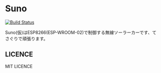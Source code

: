 Suno
====

[![Build Status](https://travis-ci.org/eliza0x/Suno.svg?branch=esp8266)](https://travis-ci.org/eliza0x/Suno)

Suno(仮)はESP8266(ESP-WROOM-02)で制御する無線ソーラーカーです、てさぐりで頑張ります。

## LICENCE

MIT LICENCE
